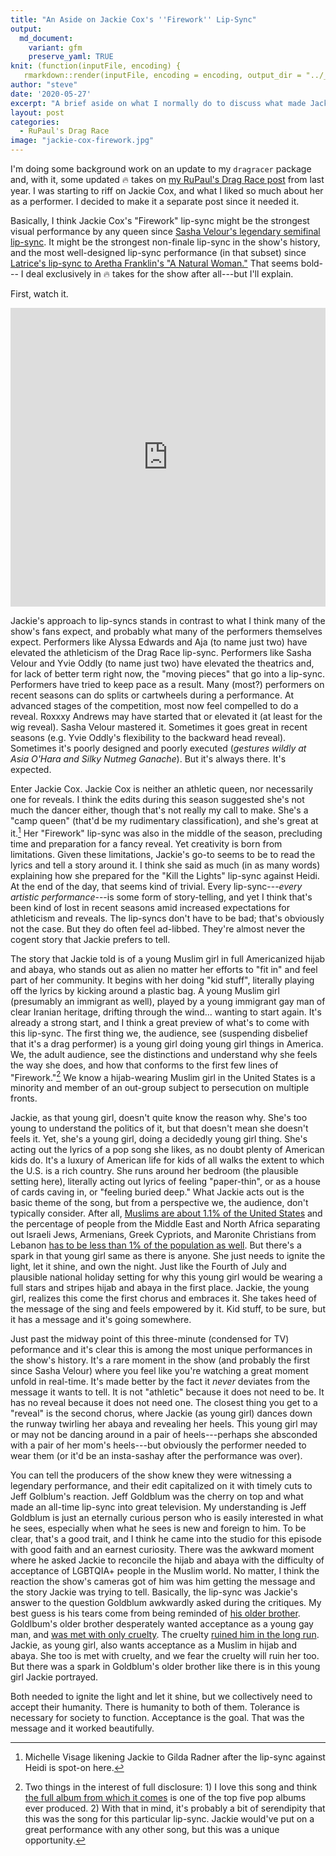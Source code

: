 ```yaml
---
title: "An Aside on Jackie Cox's ''Firework'' Lip-Sync"
output:
  md_document:
    variant: gfm
    preserve_yaml: TRUE
knit: (function(inputFile, encoding) {
   rmarkdown::render(inputFile, encoding = encoding, output_dir = "../_posts") })
author: "steve"
date: '2020-05-27'
excerpt: "A brief aside on what I normally do to discuss what made Jackie Cox's lip-sync against Widow Von'Du so great."
layout: post
categories:
  - RuPaul's Drag Race
image: "jackie-cox-firework.jpg"
---
```






I'm doing some background work on an update to my `dragracer` package and, with it, some updated 🔥 takes on [my RuPaul's Drag Race post](http://svmiller.com/blog/2019/02/dragracer-rupauls-drag-race-analysis/) from last year. I was starting to riff on Jackie Cox, and what I liked so much about her as a performer. I decided to make it a separate post since it needed it.

Basically, I think Jackie Cox's "Firework" lip-sync might be the strongest visual performance by any queen since [Sasha Velour's legendary 
semifinal lip-sync](https://www.youtube.com/watch?v=Q754qyFs2OA). It might be the strongest non-finale lip-sync in the show's history, and the most well-designed lip-sync performance (in that subset) since [Latrice's lip-sync to Aretha Franklin's "A Natural Woman."](https://www.youtube.com/watch?v=icRaocj3xIw) That seems bold--- I deal exclusively in 🔥 takes for the show after all---but I'll explain. 

First, watch it.

<iframe width="100%" height="478" src="https://www.youtube.com/embed/g0Jn45YRvmE" frameborder="0" allowfullscreen></iframe>
<br />

Jackie's approach to lip-syncs stands in contrast to what I think many of the show's fans expect, and probably what many of the performers themselves expect.  Performers like Alyssa Edwards and Aja (to name just two) have elevated the athleticism of the Drag Race lip-sync. Performers like Sasha Velour and Yvie Oddly (to name just two) have elevated the theatrics and, for lack of better term right now, the "moving pieces" that go into a lip-sync. Performers have tried to keep pace as a result. Many (most?) performers on recent seasons can do splits or cartwheels during a performance. At advanced stages of the competition, most now feel compelled to do a reveal. Roxxxy Andrews may have started that or elevated it (at least for the wig reveal). Sasha Velour mastered it. Sometimes it goes great in recent seasons (e.g. Yvie Oddly's flexibility to the backward head reveal). Sometimes it's poorly designed and poorly executed (*gestures wildly at Asia O'Hara and Silky Nutmeg Ganache*). But it's always there. It's expected.

Enter Jackie Cox. Jackie Cox is neither an athletic queen, nor necessarily one for reveals. I think the edits during this season suggested she's not much the dancer either, though that's not really my call to make. She's a "camp queen" (that'd be my rudimentary classification), and she's great at it.[^gilda] Her "Firework" lip-sync was also in the middle of the season, precluding time and preparation for a fancy reveal. Yet creativity is born from limitations. Given these limitations, Jackie's go-to seems to be to read the lyrics and tell a story around it. I think she said as much (in as many words) explaining how she prepared for the "Kill the Lights" lip-sync against Heidi. At the end of the day, that seems kind of trivial. Every lip-sync---*every artistic performance*---is some form of story-telling, and yet I think that's been kind of lost in recent seasons amid increased expectations for athleticism and reveals. The lip-syncs don't have to be bad; that's obviously not the case. But they do often feel ad-libbed. They're almost never the cogent story that Jackie prefers to tell.

[^gilda]: Michelle Visage likening Jackie to Gilda Radner after the lip-sync against Heidi is spot-on here.

The story that Jackie told is of a young Muslim girl in full Americanized hijab and abaya, who stands out as alien no matter her efforts to "fit in" and feel part of her community. It begins with her doing "kid stuff", literally playing off the lyrics by kicking around a plastic bag. A young Muslim girl (presumably an immigrant as well), played by a young immigrant gay man of clear Iranian heritage, drifting through the wind... wanting to start again. It's already a strong start, and I think a great preview of what's to come with this lip-sync. The first thing we, the audience, see (suspending disbelief that it's a drag performer) is a young girl doing young girl things in America. We, the adult audience, see the distinctions and understand why she feels the way she does, and how that conforms to the first few lines of "Firework."[^firework] We know a hijab-wearing Muslim girl in the United States is a minority and member of an out-group subject to persecution on multiple fronts. 

[^firework]: Two things in the interest of full disclosure: 1) I love this song and think [the full album from which it comes](https://en.wikipedia.org/wiki/Teenage_Dream_(Katy_Perry_album)) is one of the top five pop albums ever produced. 2) With that in mind, it's probably a bit of serendipity that this was the song for this particular lip-sync. Jackie would've put on a great performance with any other song, but this was a unique opportunity.

Jackie, as that young girl, doesn't quite know the reason why. She's too young to understand the politics of it, but that doesn't mean she doesn't feels it. Yet, she's a young girl, doing a decidedly young girl thing. She's acting out the lyrics of a pop song she likes, as no doubt plenty of American kids do. It's a luxury of American life for kids of all walks the extent to which the U.S. is a rich country. She runs around her bedroom (the plausible setting here), literally acting out lyrics of feeling "paper-thin", or as a house of cards caving in, or "feeling buried deep." What Jackie acts out is the basic theme of the song, but from a perspective we, the audience, don't typically consider. After all, [Muslims are about 1.1% of the United States](https://www.pewresearch.org/fact-tank/2018/01/03/new-estimates-show-u-s-muslim-population-continues-to-grow/) and the percentage of people from the Middle East and North Africa separating out Israeli Jews, Armenians, Greek Cypriots, and Maronite Christians from Lebanon [has to be less than 1% of the population as well](https://en.wikipedia.org/wiki/Middle_Eastern_Americans). But there's a spark in that young girl same as there is anyone. She just needs to ignite the light, let it shine, and own the night. Just like the Fourth of July and plausible national holiday setting for why this young girl would be wearing a full stars and stripes hijab and abaya in the first place. Jackie, the young girl, realizes this come the first chorus and embraces it. She takes heed of the message of the sing and feels empowered by it. Kid stuff, to be sure, but it has a message and it's going somewhere.

Just past the midway point of this three-minute (condensed for TV) peformance and it's clear this is among the most unique performances in the show's history. It's a rare moment in the show (and probably the first since Sasha Velour) where you feel like you're watching a great moment unfold in real-time. It's made better by the fact it *never* deviates from the message it wants to tell. It is not "athletic" because it does not need to be. It has no reveal because it does not need one. The closest thing you get to a "reveal" is the second chorus, where Jackie (as young girl) dances down the runway twirling her abaya and revealing her heels. This young girl may or may not be dancing around in a pair of heels---perhaps she absconded with a pair of her mom's heels---but obviously the performer needed to wear them (or it'd be an insta-sashay after the performance was over).

You can tell the producers of the show knew they were witnessing a legendary performance, and their edit capitalized on it with timely cuts to Jeff Golblum's reaction. Jeff Goldblum was the cherry on top and what made an all-time lip-sync into great television. My understanding is Jeff Goldblum is just an eternally curious person who is easily interested in what he sees, especially when what he sees is new and foreign to him. To be clear, that's a good trait, and I think he came into the studio for this episode with good faith and an earnest curiosity. There was the awkward moment where he asked Jackie to reconcile the hijab and abaya with the difficulty of acceptance of LGBTQIA+ people in the Muslim world. No matter, I think the reaction the show's cameras got of him was him getting the message and the story Jackie was trying to tell. Basically, the lip-sync was Jackie's answer to the question Goldblum awkwardly asked during the critiques. My best guess is his tears come from being reminded of [his older brother](https://www.independent.co.uk/life-style/jeff-goldblum-brother-gay-conversion-therapy-fix-interview-lgbt-a9171981.html). Goldlbum's older brother desperately wanted acceptance as a young gay man, and [was met with only cruelty](https://www.out.com/celebs/2019/10/27/jeff-goldblums-gay-brother-underwent-conversion-therapy). The cruelty [ruined him in the long run](https://www.pinknews.co.uk/2019/10/26/jeff-goldblum-dad-brother-gay-cure-traumatising-conversion-therapy/). Jackie, as young girl, also wants acceptance as a Muslim in hijab and abaya. She too is met with cruelty, and we fear the cruelty will ruin her too. But there was a spark in Goldblum's older brother like there is in this young girl Jackie portrayed. 

Both needed to ignite the light and let it shine, but we collectively need to accept their humanity. There is humanity to both of them. Tolerance is necessary for society to function. Acceptance is the goal. That was the message and it worked beautifully.



